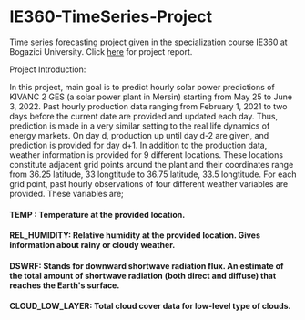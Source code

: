 # IE360-TimeSeries-Project
Time series forecasting project given in the specialization course IE360 at Bogazici University.
Click [here](https://bu-ie-360.github.io/spring22-bthnsrts/) for project report.

Project Introduction:

In this project, main goal is to predict hourly solar power predictions of KIVANC 2 GES (a solar power plant in Mersin) starting from May 25 to June 3, 2022. Past hourly production data ranging from February 1, 2021 to two days before the current date are provided and updated each day. Thus, prediction is made in a very similar setting to the real life dynamics of energy markets. On day d, production up until day d-2 are given, and prediction is provided for day d+1.
In addition to the production data, weather information is provided for 9 different locations. These locations constitute adjacent grid points around the plant and their coordinates range from 36.25 latitude, 33 longtitude to 36.75 latitude, 33.5 longtitude.
For each grid point, past hourly observations of four different weather variables are provided. These variables are;

#### TEMP : Temperature at the provided location.

#### REL_HUMIDITY: Relative humidity at the provided location. Gives information about rainy or cloudy weather.

#### DSWRF: Stands for downward shortwave radiation flux. An estimate of the total amount of shortwave radiation (both direct and diffuse) that reaches the Earth's surface.

#### CLOUD_LOW_LAYER: Total cloud cover data for low-level type of clouds.

